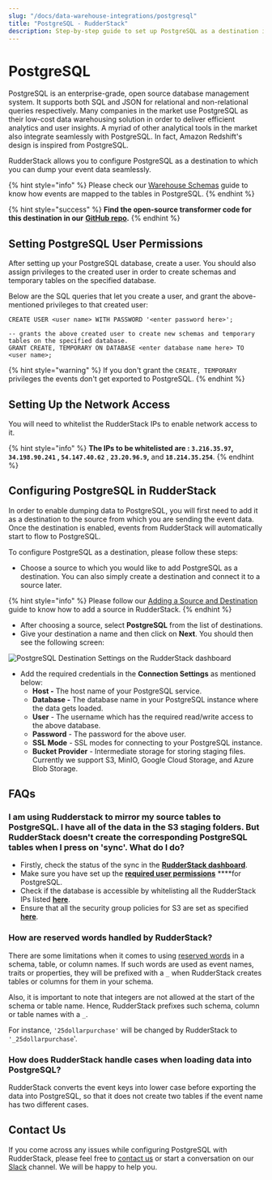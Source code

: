 ```yaml
---
slug: "/docs/data-warehouse-integrations/postgresql"
title: "PostgreSQL - RudderStack"
description: Step-by-step guide to set up PostgreSQL as a destination in RudderStack
---
```


# PostgreSQL

PostgreSQL is an enterprise-grade, open source database management system. It supports both SQL and JSON for relational and non-relational queries respectively. Many companies in the market use PostgreSQL as their low-cost data warehousing solution in order to deliver efficient analytics and user insights. A myriad of other analytical tools in the market also integrate seamlessly with PostgreSQL. In fact, Amazon Redshift's design is inspired from PostgreSQL.

RudderStack allows you to configure PostgreSQL as a destination to which you can dump your event data seamlessly.

{% hint style="info" %}
Please check our [Warehouse Schemas](https://docs.rudderstack.com/data-warehouse-integration-guides/warehouse-schemas) guide to know how events are mapped to the tables in PostgreSQL.
{% endhint %}

{% hint style="success" %}
**Find the open-source transformer code for this destination in our** [**GitHub repo**](https://github.com/rudderlabs/rudder-transformer/tree/master/v0/destinations/postgres)**.**
{% endhint %}

## Setting PostgreSQL User Permissions

After setting up your PostgreSQL database, create a user. You should also assign privileges to the created user in order to create schemas and temporary tables on the specified database.

Below are the SQL queries that let you create a user, and grant the above-mentioned privileges to that created user:

```text
CREATE USER <user name> WITH PASSWORD '<enter password here>';

-- grants the above created user to create new schemas and temporary tables on the specified database.
GRANT CREATE, TEMPORARY ON DATABASE <enter database name here> TO <user name>;
```

{% hint style="warning" %}
If you don't grant the `CREATE, TEMPORARY` privileges the events don't get exported to PostgreSQL.
{% endhint %}

## Setting Up the Network Access

You will need to whitelist the RudderStack IPs to enable network access to it.

{% hint style="info" %}
**The IPs to be whitelisted are : `3.216.35.97`, `34.198.90.241` , `54.147.40.62`** , **`23.20.96.9`,** and **`18.214.35.254`**.
{% endhint %}

## Configuring PostgreSQL in RudderStack

In order to enable dumping data to PostgreSQL, you will first need to add it as a destination to the source from which you are sending the event data. Once the destination is enabled, events from RudderStack will automatically start to flow to PostgreSQL.

To configure PostgreSQL as a destination, please follow these steps:

- Choose a source to which you would like to add PostgreSQL as a destination. You can also simply create a destination and connect it to a source later.

{% hint style="info" %}
Please follow our [Adding a Source and Destination](https://docs.rudderstack.com/how-to-guides/adding-source-and-destination-rudderstack) guide to know how to add a source in RudderStack.
{% endhint %}

- After choosing a source, select **PostgreSQL** from the list of destinations.
- Give your destination a name and then click on **Next**. You should then see the following screen:

![PostgreSQL Destination Settings on the RudderStack dashboard](../.gitbook/assets/image%20%2869%29.png)

- Add the required credentials in the **Connection Settings** as mentioned below:
  - **Host -** The host name of your PostgreSQL service.
  - **Database -** The database name in your PostgreSQL instance where the data gets loaded.
  - **User** - The username which has the required read/write access to the above database.
  - **Password** - The password for the above user.
  - **SSL Mode** - SSL modes for connecting to your PostgreSQL instance.
  - **Bucket Provider** - Intermediate storage for storing staging files. Currently we support S3, MinIO, Google Cloud Storage, and Azure Blob Storage.

## FAQs

### I am using Rudderstack to mirror my source tables to PostgreSQL. I have all of the data in the S3 staging folders. But RudderStack doesn't create the corresponding PostgreSQL tables when I press on 'sync'. What do I do?

- Firstly, check the status of the sync in the [**RudderStack dashboard**](https://app.rudderstack.com/syncs).
- Make sure you have set up the [**required user permissions**](https://docs.rudderstack.com/data-warehouse-integrations/postgresql#setting-postgresql-user-permissions) \*\*\*\*for PostgreSQL.
- Check if the database is accessible by whitelisting all the RudderStack IPs listed [**here**](https://docs.rudderstack.com/data-warehouse-integrations/warehouse-faqs#which-ips-should-be-whitelisted).
- Ensure that all the security group policies for S3 are set as specified [**here**](https://docs.rudderstack.com/destinations/storage-platforms/amazon-s3#permissions).

### **How are reserved words handled by RudderStack?**

There are some limitations when it comes to using [reserved words](https://www.postgresql.org/docs/current/sql-keywords-appendix.html) in a schema, table, or column names. If such words are used as event names, traits or properties, they will be prefixed with a `_` when RudderStack creates tables or columns for them in your schema.

Also, it is important to note that integers are not allowed at the start of the schema or table name. Hence, RudderStack prefixes such schema, column or table names with a `_`.

For instance, `'25dollarpurchase'` will be changed by RudderStack to `'_25dollarpurchase`'.

### How does RudderStack handle cases when loading data into PostgreSQL?

RudderStack converts the event keys into lower case before exporting the data into PostgreSQL, so that it does not create two tables if the event name has two different cases.

## Contact Us

If you come across any issues while configuring PostgreSQL with RudderStack, please feel free to [contact us](mailto:%20docs@rudderstack.com) or start a conversation on our [Slack](https://resources.rudderstack.com/join-rudderstack-slack) channel. We will be happy to help you.
